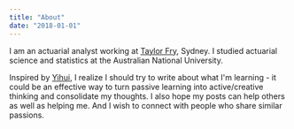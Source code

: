 ```yaml
---
title: "About"
date: "2018-01-01"
---
```


I am an actuarial analyst working at [Taylor Fry](http://www.taylorfry.com.au/), Sydney.  I studied actuarial science and statistics at the Australian National University.

Inspired by [Yihui](https://yihui.name), I realize I should try to write about what I'm learning - it could be an effective way to turn passive learning into active/creative thinking and consolidate my thoughts. I also hope my posts can help others as well as helping me. And I wish to connect with people who share similar passions.
